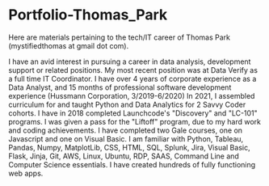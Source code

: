 # Portfolio-Thomas_Park
Here are materials pertaining to the tech/IT career of Thomas Park (mystifiedthomas at gmail dot com).

I have an avid interest in pursuing a career in data analysis, development support or related positions. My most recent position was at Data Verify as a full time IT Coordinator. I have over 4 years of corporate experience as a Data Analyst, and 15 months of professional software development experience (Hussmann Corporation, 3/2019-6/2020) In 2021, I assembled curriculum for and taught Python and Data Analytics for 2 Savvy Coder cohorts. I have in 2018 completed Launchcode's "Discovery" and "LC-101" programs. I was given a pass for the "Liftoff" program, due to my hard work and coding achievements. I have completed two Gale courses, one on Javascript and one on Visual Basic. I am familiar with Python, Tableau, Pandas, Numpy, MatplotLib, CSS, HTML, SQL, Splunk, Jira, Visual Basic, Flask, Jinja, Git, AWS, Linux, Ubuntu, RDP, SAAS, Command Line and Computer Science essentials. I have created hundreds of fully functioning web apps. 



